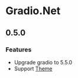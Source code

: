 # Gradio.Net

## 0.5.0

### Features

- Upgrade gradio to 5.5.0
- Support [Theme](./readme_files/theme_demo.md)